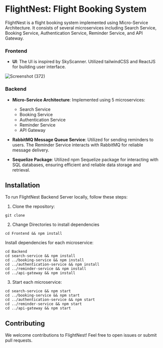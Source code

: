# FlightNest: Flight Booking System

FlightNest is a flight booking system implemented using Micro-Service Architecture. It consists of several microservices including Search Service, Booking Service, Authentication Service, Reminder Service, and API Gateway.

### Frontend

- **UI**: The UI is inspired by SkyScanner. Utilized tailwindCSS and ReactJS for building user interface.

![Screenshot (372)](https://github.com/TejasSankhla/FlightNest/assets/96951896/df6375e6-0c64-48a8-8df3-01b70ccb25b5)

### Backend

- **Micro-Service Architecture**: Implemented using 5 microservices:

  - Search Service
  - Booking Service
  - Authentication Service
  - Reminder Service
  - API Gateway


- **RabbitMQ Message Queue Service**: Utilized for sending reminders to users. The Reminder Service interacts with RabbitMQ for reliable message delivery.

- **Sequelize Package**: Utilized npm Sequelize package for interacting with SQL databases, ensuring efficient and reliable data storage and retrieval.

## Installation

To run FlightNest Backend Server locally, follow these steps:

1. Clone the repository:

```
git clone
```

2. Change Directories to install dependencies

```
cd Frontend && npm install

```

Install dependencies for each microservice:

```
cd Backend
cd search-service && npm install
cd ../booking-service && npm install
cd ../authentication-service && npm install
cd ../reminder-service && npm install
cd ../api-gateway && npm install
```

3. Start each microservice:

```
cd search-service && npm start
cd ../booking-service && npm start
cd ../authentication-service && npm start
cd ../reminder-service && npm start
cd ../api-gateway && npm start
```

## Contributing

We welcome contributions to FlightNest! Feel free to open issues or submit pull requests.
